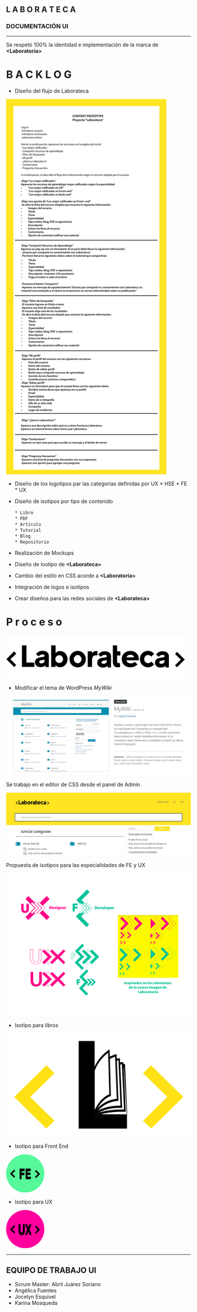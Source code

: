 ## L A B O R A T E C A

### DOCUMENTACIÓN UI

***

Se respetó 100% la identidad e implementación de la marca de **<Laboratoria\>**

# B A C K L O G

* Diseño del flujo de Laborateca

![logo.png](assets/images/content001-01.jpg)

* Diseño de los logotipos par las categorías definidas por UX
       * HSE
       * FE
       * UX
* Diseño de isotipos por tipo de contenido

      * Libro
      * PDF
      * Artículo
      * Tutorial
      * Blog
      * Repositorio
* Realización de Mockups
* Diseño de lootipo de **<Laborateca\>**
* Cambio del estilo en CSS acorde a **<Laboratoria\>**
* Integración de logos e isotipos
* Crear diseños para las redes sociales de **<Laborateca\>**

# P r o c e s o

![logo.png](assets/images/logo.png)

* Modificar el tema de WordPress *MyWiki*

![tema.jpg](assets/images/tema.jpg)

Se trabajo en el editor de CSS desde el panel de Admin

![labo.jpg](assets/images/labo.jpg)

Propuesta de isotipos para las especialidades de FE y UX

![labo.jpg](assets/images/propuesta.png)

* Isotipo para libros

![iso-laborateca2.png](assets/images/iso-laborateca2.png)

* Isotipo para Front End

![front-end.png](assets/icons/iconos-ux-02.png)

* Isotipo para UX

![front-end.png](assets/icons/ux-med-02.png)



***
## EQUIPO DE TRABAJO UI

* Scrum Master: Abril Juárez Soriano
* Angélica Fuentes
* Jocelyn Esquivel
* Karina Mosqueda
